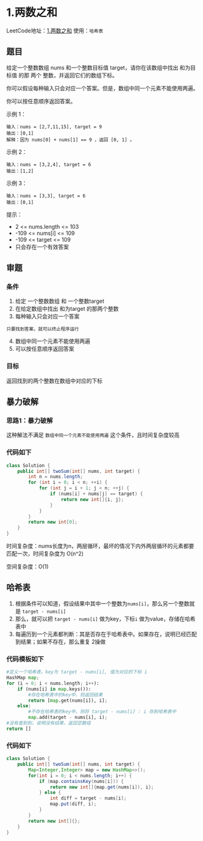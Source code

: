 # 1.两数之和
LeetCode地址：[1.两数之和](https://leetcode-cn.com/problems/two-sum/)
使用：`哈希表`

## 题目
给定一个整数数组 nums 和一个整数目标值 target，请你在该数组中找出 和为目标值 的那 两个 整数，并返回它们的数组下标。

你可以假设每种输入只会对应一个答案。但是，数组中同一个元素不能使用两遍。

你可以按任意顺序返回答案。

示例 1：
```
输入：nums = [2,7,11,15], target = 9
输出：[0,1]
解释：因为 nums[0] + nums[1] == 9 ，返回 [0, 1] 。
```

示例 2：
```
输入：nums = [3,2,4], target = 6
输出：[1,2]
```

示例 3：
```
输入：nums = [3,3], target = 6
输出：[0,1]
```

提示：
- 2 <= nums.length <= 103
- -109 <= nums[i] <= 109
- -109 <= target <= 109
- 只会存在一个有效答案

## 审题
### 条件
1. 给定 一个整数数组 和 一个整数target
2. 在给定数组中找出 和为target 的那两个整数
3. 每种输入只会对应一个答案
```
只要找到答案，就可以终止程序运行
```
4. 数组中同一个元素不能使用两遍
5. 可以按任意顺序返回答案
### 目标
返回找到的两个整数在数组中对应的下标

## 暴力破解
### 思路1：暴力破解
这种解法不满足 `数组中同一个元素不能使用两遍` 这个条件，且时间复杂度较高

### 代码如下
```java
class Solution {
    public int[] twoSum(int[] nums, int target) {
        int n = nums.length;
        for (int i = 0; i < n; ++i) {
            for (int j = i + 1; j < n; ++j) {
                if (nums[i] + nums[j] == target) {
                    return new int[]{i, j};
                }
            }
        }
        return new int[0];
    }
}
```
时间复杂度：nums长度为n，两层循环，最坏的情况下内外两层循环的元素都要匹配一次，时间复杂度为 O(n^2)

空间复杂度：O(1)

## 哈希表
1. 根据条件可以知道，假设结果中其中一个整数为`nums[i]`，那么另一个整数就是 `target - nums[i]`
2. 那么，就可以把 `target - nums[i]` 做为key，下标`i` 做为value，存储在哈希表中
3. 每遍历到一个元素都判断：其是否存在于哈希表中。如果存在，说明已经匹配到结果；如果不存在，那么重复 2操做

### 代码模板如下
```python
#定义一个哈希表，key为 target - nums[i], 值为对应的下标 i
HashMap map;
for (i = 0; i < nums.length; i++):
    if (nums[i] in map.keys()):
        #存在哈希表中的key中，则返回结果
        return [map.get(nums[i]), i];
    else:
        #不存在哈希表的key中，则将 target - nums[i] : i 存到哈希表中
        map.add(target - nums[i], i);
#没有查到到，说明没有结果，返回空数组
return []
```

### 代码如下
```java
class Solution {
    public int[] twoSum(int[] nums, int target) {
        Map<Integer,Integer> map = new HashMap<>();
        for(int i = 0; i < nums.length; i++) {
            if (map.containsKey(nums[i])) {
                return new int[]{map.get(nums[i]), i};
            } else {
                int diff = target - nums[i];
                map.put(diff, i);
            }
        }
        return new int[]{};
    }
}
```